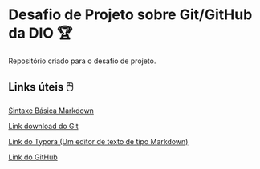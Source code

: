 # Desafio  de Projeto sobre Git/GitHub da DIO :trophy:
Repositório criado para o desafio de projeto.

## Links úteis :computer_mouse:
[Sintaxe Básica Markdown](https://www.markdownguide.org/basic-syntax/)

[Link download do Git](https://git-scm.com/downloads)

[Link do Typora (Um editor de texto de tipo Markdown)](https://typora.io/)

[Link do GitHub](https://github.com/)
